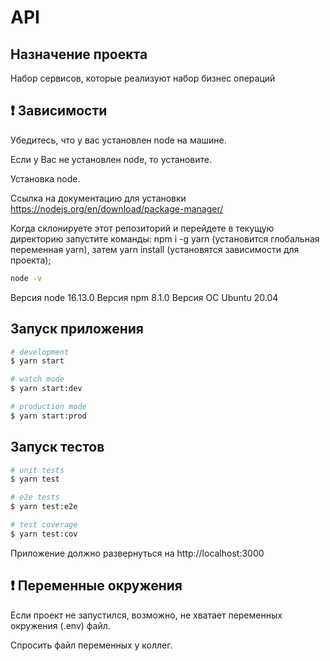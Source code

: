 # API

## Назначение проекта

Набор сервисов, которые реализуют набор бизнес операций

## ❗️ Зависимости

Убедитесь, что у вас установлен node на машине.

Если у Вас не установлен node, то установите.

Установка node.

Ссылка на документацию для установки https://nodejs.org/en/download/package-manager/

Когда склонируете этот репозиторий и перейдете в текущую директорию запустите команды: npm i -g yarn (установится глобальная переменная yarn), затем yarn install (установятся зависимости для проекта);

```bash
node -v
```

Версия node 16.13.0
Версия npm 8.1.0
Версия ОС Ubuntu 20.04

## Запуск приложения

```bash
# development
$ yarn start

# watch mode
$ yarn start:dev

# production mode
$ yarn start:prod
```

## Запуск тестов

```bash
# unit tests
$ yarn test

# e2e tests
$ yarn test:e2e

# test coverage
$ yarn test:cov
```

Приложение должно развернуться на http://localhost:3000

## ❗️ Переменные окружения

Если проект не запустился, возможно, не хватает переменных окружения (.env) файл.

Спросить файл переменных у коллег.

